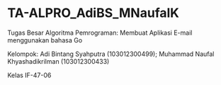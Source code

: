 # TA-ALPRO_AdiBS_MNaufalK
Tugas Besar Algoritma Pemrograman: Membuat Aplikasi E-mail menggunakan bahasa Go

Kelompok: Adi Bintang Syahputra (103012300499); Muhammad Naufal Khyashadikrilman (103012300433)

Kelas IF-47-06
